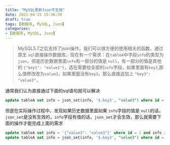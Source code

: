 ```yaml
---
title: "MySQL更新Json不生效"
date: 2021-04-15 15:36:39
draft: true
tags: [数据库, MySQL, Json]
categories:
- [数据库, MySQL, Json]
---
```


> MySQL5.7之后支持了json操作，我们可以很方便的使用相关的函数，通过原生 `sql`直接操作数据库，现在有一个需求：在`tableA`中字段`info`的类型为`json`，但是历史数据里面`info`有一部分的值是 `null`，有一部分的值是其他的 `{"key1": "value1"}`，选在需要给全部的`info`字段，如果里面有`key3`,那么值修改改为`value3`，如果里面没有`key3`，那么直接追加上 `"key3": "value3"`，

通常我们认为直接通过下面的sql语句就可以解决

```sql
update tableA set info = json_set(info, '$.key3', "value3") where id = 1;
```
但是在实际操作过程中，发现如果历史数据里面如果 `info`字段的值是 `null`的话，`json_set`是没有生效的，`info`字段有值的话，`json_set`才会生效，那么就需要下面的操作才能完成上面的需求

```sql
update tableA set info = '{"value3": "value3"}' where id = 1 and info is null ;
update tableA set info = json_set(info, '$.key3', "value3") where id = 1 and info is not null;
```


